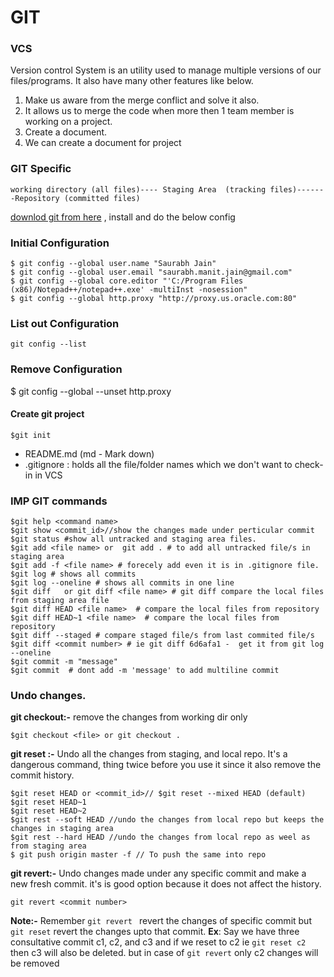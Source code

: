 # GIT

### VCS
Version control System is an utility used to manage multiple versions of our files/programs. It also have many other features like below.
1. Make us aware from the merge conflict and solve it also.
1. It allows us to merge the code when more then 1 team member is working on a project.
1. Create a document.
1. We can create a document for project

### GIT Specific 
```
working directory (all files)---- Staging Area  (tracking files)-------Repository (committed files)
```
[downlod git from here][Downlod GIT] , install and do the below config

### Initial Configuration
```git
$ git config --global user.name "Saurabh Jain"
$ git config --global user.email "saurabh.manit.jain@gmail.com"
$ git config --global core.editor "'C:/Program Files (x86)/Notepad++/notepad++.exe' -multiInst -nosession"
$ git config --global http.proxy "http://proxy.us.oracle.com:80"
```
### List out Configuration
`git config --list`
### Remove Configuration
$ git config --global --unset http.proxy
#### Create git project
`$git init`
* README.md (md - Mark down)
* .gitignore : holds all the file/folder names which we don't want to check-in in VCS

### IMP GIT commands
```
$git help <command name>
$git show <commit_id>//show the changes made under perticular commit
$git status #show all untracked and staging area files.
$git add <file name> or  git add . # to add all untracked file/s in staging area
$git add -f <file name> # forecely add even it is in .gitignore file.
$git log # shows all commits
$git log --oneline # shows all commits in one line
$git diff   or git diff <file name> # git diff compare the local files from staging area file
$git diff HEAD <file name>  # compare the local files from repository
$git diff HEAD~1 <file name>  # compare the local files from repository
$git diff --staged # compare staged file/s from last commited file/s
$git diff <commit number> # ie git diff 6d6afa1 -  get it from git log --oneline
$git commit -m "message"
$git commit  # dont add -m 'message' to add multiline commit 
```
### Undo changes.
**git checkout:-**  remove the changes from working dir only
```
$git checkout <file> or git checkout .
```
**git reset :-**  Undo all the changes from staging, and local repo. It's a dangerous command, thing twice before you use it since it also remove the commit history.
```
$git reset HEAD or <commit_id>// $git reset --mixed HEAD (default)
$git reset HEAD~1
$git reset HEAD~2
$git rest --soft HEAD //undo the changes from local repo but keeps the changes in staging area
$git rest --hard HEAD //undo the changes from local repo as weel as from staging area
$ git push origin master -f // To push the same into repo
```
**git revert:-** Undo changes made under any specific commit and make a new fresh commit. it's is good option because it does not affect the history.
```
git revert <commit number>
```

**Note:-** Remember `git revert ` revert the changes of specific commit but `git reset` revert the changes upto that commit. 
**Ex**: Say we have three consultative commit c1, c2, and c3 and if we reset to c2 ie `git reset c2` then c3 will also be deleted. but in case of `git revert` only c2 changes will be removed



 [Downlod GIT]: <http://git-scm.com>